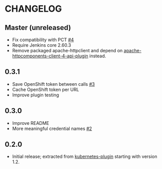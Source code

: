 CHANGELOG
=========

Master (unreleased)
-----
* Fix compatibility with PCT [#4](https://github.com/jenkinsci/kubernetes-credentials-plugin/pull/4)
* Require Jenkins core 2.60.3
* Remove packaged apache-httpclient and depend on [apache-httpcomponents-client-4-api-plugin](https://github.com/jenkinsci/apache-httpcomponents-client-4-api-plugin) instead.

0.3.1
-----
* Save OpenShift token between calls [#3](https://github.com/jenkinsci/kubernetes-credentials-plugin/pull/3)
* Cache OpenShift token per URL
* Improve plugin testing

0.3.0
-----
* Improve README
* More meaningful credential names [#2](https://github.com/jenkinsci/kubernetes-credentials-plugin/pull/2)


0.2.0
-----
* Initial release; extracted from [kubernetes-plugin](https://github.com/jenkinsci/kubernetes-plugin) starting with version 1.2.
